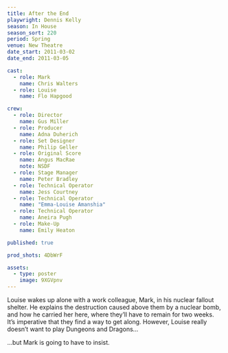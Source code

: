 ```yaml
---
title: After the End
playwright: Dennis Kelly
season: In House
season_sort: 220
period: Spring
venue: New Theatre
date_start: 2011-03-02
date_end: 2011-03-05

cast:
  - role: Mark
    name: Chris Walters
  - role: Louise
    name: Flo Hapgood

crew:
  - role: Director
    name: Gus Miller
  - role: Producer
    name: Adna Duherich
  - role: Set Designer
    name: Philip Geller
  - role: Original Score
    name: Angus MacRae
    note: NSDF
  - role: Stage Manager
    name: Peter Bradley
  - role: Technical Operator
    name: Jess Courtney
  - role: Technical Operator
    name: "Emma-Louise Amanshia"
  - role: Technical Operator
    name: Aneira Pugh
  - role: Make-Up
    name: Emily Heaton

published: true

prod_shots: 4DbWrF

assets:
  - type: poster
    image: 9XGVpnv
---
```


Louise wakes up alone with a work colleague, Mark, in his nuclear fallout shelter.
He explains the destruction caused above them by a nuclear bomb, and how he carried her here, where they’ll have to remain for two weeks.
It’s imperative that they find a way to get along. However, Louise really doesn’t want to play Dungeons and Dragons…

…but Mark is going to have to insist.
